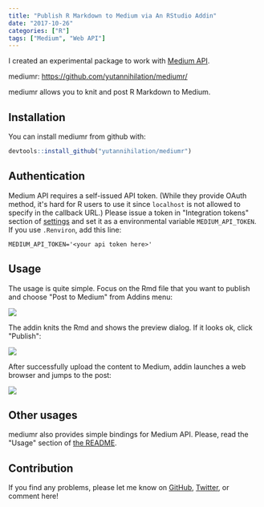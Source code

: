 ```yaml
---
title: "Publish R Markdown to Medium via An RStudio Addin"
date: "2017-10-26"
categories: ["R"]
tags: ["Medium", "Web API"]
---
```


I created an experimental package to work with [Medium API](https://github.com/Medium/medium-api-docs).

mediumr:
https://github.com/yutannihilation/mediumr/

mediumr allows you to knit and post R Markdown to Medium.

## Installation

You can install mediumr from github with:

```r
devtools::install_github("yutannihilation/mediumr")
```

## Authentication

Medium API requires a self-issued API token. (While they provide OAuth method, it's hard for R users to use it since `localhost` is not allowed to specify in the callback URL.) Please issue a token in "Integration tokens" section of [settings](https://medium.com/me/settings) and set it as a environmental variable `MEDIUM_API_TOKEN`. If you use `.Renviron`, add this line:

```
MEDIUM_API_TOKEN='<your api token here>'
```

## Usage

The usage is quite simple. Focus on the Rmd file that you want to publish and choose "Post to Medium" from Addins menu:

![](/images/2017-10-26-screenshot_addin.png)

The addin knits the Rmd and shows the preview dialog. If it looks ok, click "Publish":

![](/images/2017-10-26-screenshot.png)

After successfully upload the content to Medium, addin launches a web browser and jumps to the post:

![](/images/2017-10-26-screenshot_medium.png)

## Other usages

mediumr also provides simple bindings for Medium API. Please, read the "Usage" section of [the README](https://github.com/yutannihilation/mediumr/#usage).

## Contribution

If you find any problems, please let me know on [GitHub](https://github.com/yutannihilation/mediumr/), [Twitter](https://twitter.com/yutannihilation), or comment here!